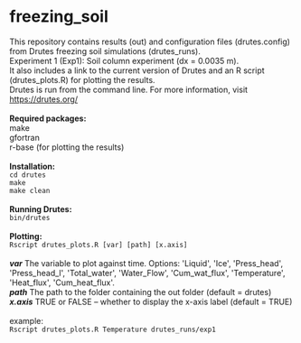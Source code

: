 # freezing_soil
This repository contains results (out) and configuration files (drutes.config) from Drutes freezing soil simulations (drutes_runs).  
Experiment 1 (Exp1): Soil column experiment (dx = 0.0035 m).  
It also includes a link to the current version of Drutes and an R script (drutes_plots.R) for plotting the results.  
Drutes is run from the command line. For more information, visit https://drutes.org/  
<br/>
**Required packages:**  
make  
gfortran  
r-base (for plotting the results)  
<br/>
**Installation:**  
`cd drutes`  
`make`  
`make clean`  
<br/>
**Running Drutes:**  
`bin/drutes`  
<br/>
**Plotting:**  
`Rscript drutes_plots.R [var] [path] [x.axis]`  
<br/>
***var***       The variable to plot against time. Options:
                'Liquid', 'Ice', 'Press_head', 'Press_head_l', 'Total_water', 'Water_Flow', 'Cum_wat_flux', 'Temperature', 'Heat_flux', 'Cum_heat_flux'.  
***path***      The path to the folder containing the out folder (default = drutes)  
***x.axis***    TRUE or FALSE – whether to display the x-axis label (default = TRUE)  
<br/>
example:  
`Rscript drutes_plots.R Temperature drutes_runs/exp1`  
